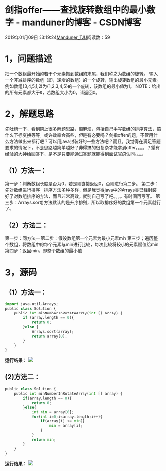 
# 剑指offer——查找旋转数组中的最小数字 - manduner的博客 - CSDN博客


2019年01月09日 23:19:24[Manduner_TJU](https://me.csdn.net/manduner)阅读数：59


# 1，问题描述
把一个数组最开始的若干个元素搬到数组的末尾，我们称之为数组的旋转。 输入一个非减排序的数组（即，递增的数组）的一个旋转，输出旋转数组的最小元素。 例如数组{3,4,5,1,2}为{1,2,3,4,5}的一个旋转，该数组的最小值为1。 NOTE：给出的所有元素都大于0，若数组大小为0，请返回0。
# 2，解题思路
先吐槽一下，看到网上很多解题思路，超麻烦，包括自己手写数组的排序算法，搞什么下标变换等等，或许效率会高些，但是有必要吗？剑指offer的题，不管用什么方法做出来都行吧？可以用java封装好的一些方法吧？而且，我觉得在满足答题要求的情况下，不是思路越简单越好？非得搞的很复杂才能拿到offer。。。。？望有经验的大神给回答下，是不是只要能通过答题就能得到面试官的认同。。。。
## （1）方法一：
第一步：判断数组长度是否为0，若是则直接返回0，否则进行第二步。
第二步：先对数组进行排序，排序方法多种多样，但是我觉得java中的Arrays类已经封装好了对数组排序的方法，而且非常高效，就别自己写了吧。。。。有时间再写写。
第三步：Arrays.sort()方法默认的是升序排列，所以取排序好的数组第一个元素就行了。
## （2）方法二：
第一步：同方法一
第二步：假设数组第一个元素为最小元素min
第三步；遍历整个数组，将数组中的每个元素与min进行比较，每次比较将较小的元素赋值给min
第四步：返回min，即整个数组的最小值
# 3，源码
## （1）方法一：
```python
import java.util.Arrays;
public class Solution {
    public int minNumberInRotateArray(int [] array) {
        if (array.length == 0){
            return 0;
        }else {
            Arrays.sort(array);
            return array[0];
        }
    }
}
```
**运行结果：**
![](https://img-blog.csdnimg.cn/20190109222828716.png?x-oss-process=image/watermark,type_ZmFuZ3poZW5naGVpdGk,shadow_10,text_aHR0cHM6Ly9ibG9nLmNzZG4ubmV0L21hbmR1bmVy,size_16,color_FFFFFF,t_70)
## (2)方法二：
```python
public class Solution {
    public int minNumberInRotateArray(int [] array) {
        if(array.length == 0){
            return 0;
        }else{
            int min = array[0];
            for(int i=0;i<array.length;i++){
                if(array[i] <= min){
                    min = array[i];
                }
            }
            return min;
        }
    }
}
```
**运行结果：**
![](https://img-blog.csdnimg.cn/20190109222708894.jpg?x-oss-process=image/watermark,type_ZmFuZ3poZW5naGVpdGk,shadow_10,text_aHR0cHM6Ly9ibG9nLmNzZG4ubmV0L21hbmR1bmVy,size_16,color_FFFFFF,t_70)


